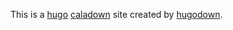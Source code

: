 This is a [hugo](http://gohugo.io/) [caladown](https://djnavarro.github.io/hugo-calade/) site created by [hugodown](http://hugodown.r-lib.org/).


